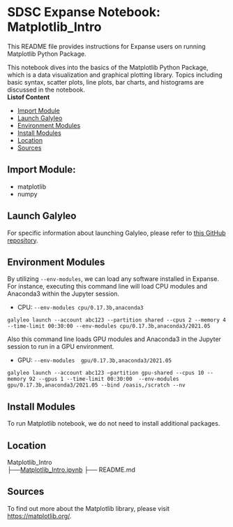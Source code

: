 # SDSC Expanse Notebook: Matplotlib_Intro
This README file provides instructions for Expanse users on running Matplotlib Python Package. 

This notebook dives into the basics of the Matplotlib Python Package, which is a data visualization and graphical plotting library. 
Topics including basic syntax, scatter plots, line plots, bar charts, and histograms are discussed in the notebook.\
  **Listof Content**
- [Import Module](##import_module)
- [Launch Galyleo](##launch-galyleo)
- [Environment Modules](##environment-modules)
- [Install Modules](##install-modules)
- [Location](##location)
- [Sources](##sources)

## Import Module:
- matplotlib
- numpy
## Launch Galyleo
For specific information about launching Galyleo, please refer to [this GitHub repository](https://github.com/mkandes/galyleo).

## Environment Modules
By utilizing `--env-modules`, we can load any software installed in Expanse. 
For instance, executing this command line will load CPU modules and Anaconda3 within the Jupyter session.
  - CPU:
`--env-modules cpu/0.17.3b,anaconda3`
```
galyleo launch --account abc123 --partition shared --cpus 2 --memory 4 --time-limit 00:30:00 --env-modules cpu/0.17.3b,anaconda3/2021.05
```
Also this command line loads GPU modules and Anaconda3 in the Jupyter session to run in a GPU environment.
 - GPU:
`--env-modules  gpu/0.17.3b,anaconda3/2021.05`
```
galyleo launch --account abc123 —partition gpu-shared --cpus 10 --memory 92 --gpus 1 --time-limit 00:30:00  --env-modules  gpu/0.17.3b,anaconda3/2021.05 --bind /oasis,/scratch --nv
```
## Install Modules
To run Matplotlib notebook, we do not need to install additional packages.

## Location 

Matplotlib_Intro\
├──[Matplotlib_Intro.ipynb](./Matplotlib_Intro.ipynb) 
├── README.md

## Sources

To find out more about the Matplotlib library, please visit https://matplotlib.org/.